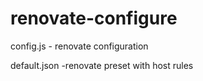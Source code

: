 # renovate-configure
config.js - renovate configuration 

default.json -renovate preset with host rules

